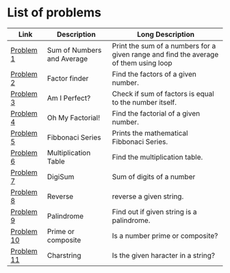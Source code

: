# List of problems

Link | Description | Long Description
-----|-------------|-----------------
[Problem 1](problem1.py) | Sum of Numbers and Average | Print the sum of a numbers for a given range and find the average of them using loop
[Problem 2](problem2.py) | Factor finder | Find the factors of a given number.
[Problem 3](problem3.py) | Am I Perfect? | Check if sum of factors is equal to the number itself.
[Problem 4](problem4.py) | Oh My Factorial! | Find the factorial of a given number.
[Problem 5](problem5.py) | Fibbonaci Series | Prints the mathematical Fibbonaci Series.
[Problem 6](problem6.py) | Multiplication Table | Find the multiplication table.
[Problem 7](problem7.py) | DigiSum | Sum of digits of a number
[Problem 8](problem8.py) | Reverse | reverse a given string.
[Problem 9](problem9.py) | Palindrome | Find out if given string is a palindrome.
[Problem 10](problem10.py) | Prime or composite | Is a number prime or composite?
[Problem 11](problem11.py) | Charstring | Is the given haracter in a string?